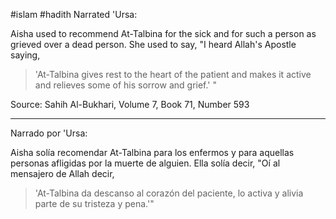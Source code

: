 #islam #hadith 
Narrated 'Ursa:

Aisha used to recommend At-Talbina for the sick and for such a person as grieved over a dead person. She used to say, "I heard Allah's Apostle saying,
> 'At-Talbina gives rest to the heart of the patient and makes it active and relieves some of his sorrow and grief.' "

Source: Sahih Al-Bukhari, Volume 7, Book 71, Number 593

<hr>

Narrado por 'Ursa:

Aisha solía recomendar At-Talbina para los enfermos y para aquellas personas afligidas por la muerte de alguien. Ella solía decir, "Oí al mensajero de Allah decir,
> 'At-Talbina da descanso al corazón del paciente, lo activa y alivia parte de su tristeza y pena.'"